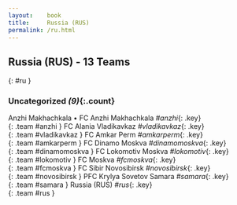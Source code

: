 ```yaml
---
layout:    book
title:     Russia (RUS)
permalink: /ru.html
---
```


## Russia (RUS) - 13 Teams
{: #ru }









### Uncategorized _(9)_{:.count}

Anzhi Makhachkala • FC Anzhi Makhachkala   _#anzhi_{: .key} <br>
{: .team #anzhi }
FC Alania Vladikavkaz   _#vladikavkaz_{: .key} <br>
{: .team #vladikavkaz }
FC Amkar Perm   _#amkarperm_{: .key} <br>
{: .team #amkarperm }
FC Dinamo Moskva   _#dinamomoskva_{: .key} <br>
{: .team #dinamomoskva }
FC Lokomotiv Moskva   _#lokomotiv_{: .key} <br>
{: .team #lokomotiv }
FC Moskva   _#fcmoskva_{: .key} <br>
{: .team #fcmoskva }
FC Sibir Novosibirsk   _#novosibirsk_{: .key} <br>
{: .team #novosibirsk }
PFC Krylya Sovetov Samara   _#samara_{: .key} <br>
{: .team #samara }
Russia  (RUS)  _#rus_{: .key} <br>
{: .team #rus }


 
